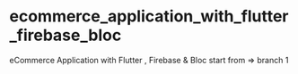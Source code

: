 # ecommerce_application_with_flutter_firebase_bloc
eCommerce Application with Flutter , Firebase  &amp; Bloc
start from => branch 1
